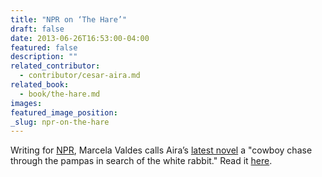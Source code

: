 ```yaml
---
title: "NPR on ‘The Hare’"
draft: false
date: 2013-06-26T16:53:00-04:00
featured: false
description: ""
related_contributor:
  - contributor/cesar-aira.md
related_book:
  - book/the-hare.md
images:
featured_image_position: 
_slug: npr-on-the-hare
---
```


Writing for [NPR](http://www.npr.org/2013/06/26/195178102/the-hare-leads-a-merry-chase), Marcela Valdes calls Aira’s [latest novel](http://ndbooks.com/book/the-hare) a "cowboy chase through the pampas in search of the white rabbit." Read it [here](http://www.npr.org/2013/06/26/195178102/the-hare-leads-a-merry-chase). 

